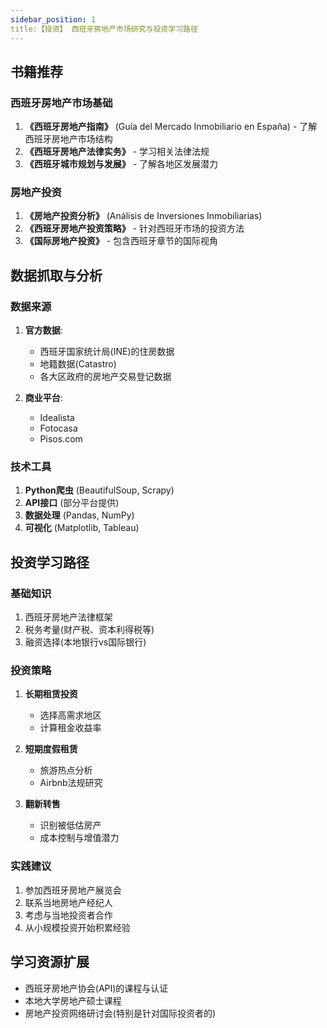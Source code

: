 ```yaml
---
sidebar_position: 1
title:【投资】 西班牙房地产市场研究与投资学习路径
---
```


## 书籍推荐

### 西班牙房地产市场基础
1. **《西班牙房地产指南》** (Guía del Mercado Inmobiliario en España) - 了解西班牙房地产市场结构
2. **《西班牙房地产法律实务》** - 学习相关法律法规
3. **《西班牙城市规划与发展》** - 了解各地区发展潜力

### 房地产投资
1. **《房地产投资分析》** (Análisis de Inversiones Inmobiliarias)
2. **《西班牙房地产投资策略》** - 针对西班牙市场的投资方法
3. **《国际房地产投资》** - 包含西班牙章节的国际视角

## 数据抓取与分析

### 数据来源
1. **官方数据**:
   - 西班牙国家统计局(INE)的住房数据
   - 地籍数据(Catastro)
   - 各大区政府的房地产交易登记数据

2. **商业平台**:
   - Idealista
   - Fotocasa
   - Pisos.com

### 技术工具
1. **Python爬虫** (BeautifulSoup, Scrapy)
2. **API接口** (部分平台提供)
3. **数据处理** (Pandas, NumPy)
4. **可视化** (Matplotlib, Tableau)

## 投资学习路径

### 基础知识
1. 西班牙房地产法律框架
2. 税务考量(财产税、资本利得税等)
3. 融资选择(本地银行vs国际银行)

### 投资策略
1. **长期租赁投资**
   - 选择高需求地区
   - 计算租金收益率
   
2. **短期度假租赁**
   - 旅游热点分析
   - Airbnb法规研究

3. **翻新转售**
   - 识别被低估房产
   - 成本控制与增值潜力

### 实践建议
1. 参加西班牙房地产展览会
2. 联系当地房地产经纪人
3. 考虑与当地投资者合作
4. 从小规模投资开始积累经验

## 学习资源扩展
- 西班牙房地产协会(API)的课程与认证
- 本地大学房地产硕士课程
- 房地产投资网络研讨会(特别是针对国际投资者的)
